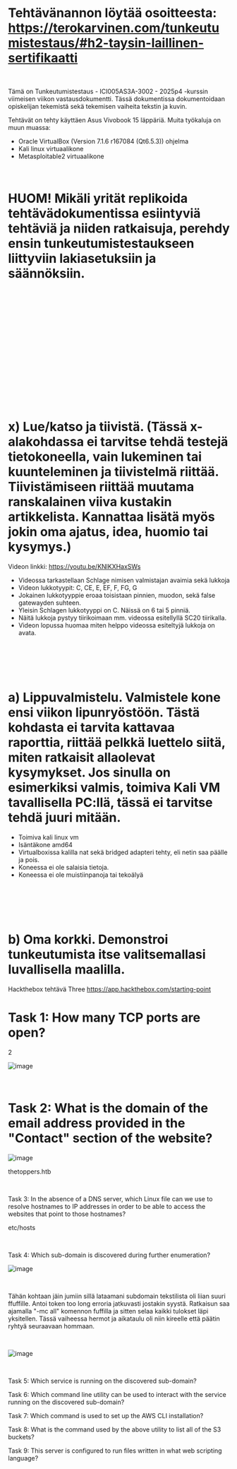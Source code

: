 # Tehtävänannon löytää osoitteesta: https://terokarvinen.com/tunkeutumistestaus/#h2-taysin-laillinen-sertifikaatti

<br>

Tämä on Tunkeutumistestaus - ICI005AS3A-3002 - 2025p4 -kurssin viimeisen viikon vastausdokumentti. Tässä dokumentissa dokumentoidaan opiskelijan tekemistä sekä tekemisen vaiheita tekstin ja kuvin. 

Tehtävät on tehty käyttäen Asus Vivobook 15 läppäriä. Muita työkaluja on muun muassa:

- Oracle VirtualBox (Version 7.1.6 r167084 (Qt6.5.3)) ohjelma
- Kali linux virtuaalikone
- Metasploitable2 virtuaalikone

<br>

# HUOM! Mikäli yrität replikoida tehtävädokumentissa esiintyviä tehtäviä ja niiden ratkaisuja, perehdy ensin tunkeutumistestaukseen liittyviin lakiasetuksiin ja säännöksiin.

<br>
<br>
<br>
<br>
<br>
<br>
<br>
<br>
<br>
<br>
<br>
<br>
<br>
<br>
<br>

# x) Lue/katso ja tiivistä. (Tässä x-alakohdassa ei tarvitse tehdä testejä tietokoneella, vain lukeminen tai kuunteleminen ja tiivistelmä riittää. Tiivistämiseen riittää muutama ranskalainen viiva kustakin artikkelista. Kannattaa lisätä myös jokin oma ajatus, idea, huomio tai kysymys.)

Videon linkki: https://youtu.be/KNlKXHaxSWs

- Videossa tarkastellaan Schlage nimisen valmistajan avaimia sekä lukkoja
- Videon lukkotyypit: C, CE, E, EF, F, FG, G
- Jokainen lukkotyyppie eroaa toisistaan pinnien, muodon, sekä false gatewayden suhteen.
- Yleisin Schlagen lukkotyyppi on C. Näissä on 6 tai 5 pinniä.
- Näitä lukkoja pystyy tiirikoimaan mm. videossa esitellyllä SC20 tiirikalla.
- Videon lopussa huomaa miten helppo videossa esiteltyjä lukkoja on avata.

<br>
<br>
<br>
<br>

# a) Lippuvalmistelu. Valmistele kone ensi viikon lipunryöstöön. Tästä kohdasta ei tarvita kattavaa raporttia, riittää pelkkä luettelo siitä, miten ratkaisit allaolevat kysymykset. Jos sinulla on esimerkiksi valmis, toimiva Kali VM tavallisella PC:llä, tässä ei tarvitse tehdä juuri mitään.

- Toimiva kali linux vm
- Isäntäkone amd64
- Virtualboxissa kalilla nat sekä bridged adapteri tehty, eli netin saa päälle ja pois.
- Koneessa ei ole salaisia tietoja.
- Koneessa ei ole muistiinpanoja tai tekoälyä

<br>
<br>
<br>
<br>

# b) Oma korkki. Demonstroi tunkeutumista itse valitsemallasi luvallisella maalilla.

Hackthebox tehtävä Three https://app.hackthebox.com/starting-point


# Task 1: How many TCP ports are open?

2

![image](https://github.com/user-attachments/assets/2ce8f009-c701-49ba-8163-fbc107a9719e)

<br>

# Task 2: What is the domain of the email address provided in the "Contact" section of the website?

![image](https://github.com/user-attachments/assets/cc093dc8-d1e9-4e33-8d25-5e57f9fe2f18)

thetoppers.htb

<br>

Task 3: In the absence of a DNS server, which Linux file can we use to resolve hostnames to IP addresses in order to be able to access the websites that point to those hostnames?

etc/hosts

<br>

Task 4: Which sub-domain is discovered during further enumeration?

![image](https://github.com/user-attachments/assets/decd8741-c6a3-48b2-b30f-360880178fd4)

<br>

Tähän kohtaan jäin jumiin sillä lataamani subdomain tekstilista oli liian suuri ffuffille. Antoi token too long erroria jatkuvasti jostakin syystä. Ratkaisun saa ajamalla "-mc all" komennon fuffilla ja sitten selaa kaikki tulokset läpi yksitellen. Tässä vaiheessa hermot ja aikataulu oli niin kireelle että päätin ryhtyä seuraavaan hommaan. 

<br>

![image](https://github.com/user-attachments/assets/16472936-bb81-4c9a-beb9-dc7a2d1a14cf)

<br>

Task 5: Which service is running on the discovered sub-domain?

Task 6: Which command line utility can be used to interact with the service running on the discovered sub-domain?

Task 7: Which command is used to set up the AWS CLI installation?

Task 8: What is the command used by the above utility to list all of the S3 buckets?

Task 9: This server is configured to run files written in what web scripting language?
